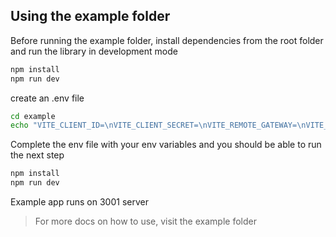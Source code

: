 ## Using the example folder

Before running the example folder, install dependencies from the root folder and run the library in development mode

```sh
npm install
npm run dev
```

create an .env file

```sh
cd example
echo "VITE_CLIENT_ID=\nVITE_CLIENT_SECRET=\nVITE_REMOTE_GATEWAY=\nVITE_REFRESH_TOKEN=\n" >> .env
```

Complete the env file with your env variables and you should be able to run the next step

```sh
npm install
npm run dev
```

Example app runs on 3001 server

> For more docs on how to use, visit the example folder
